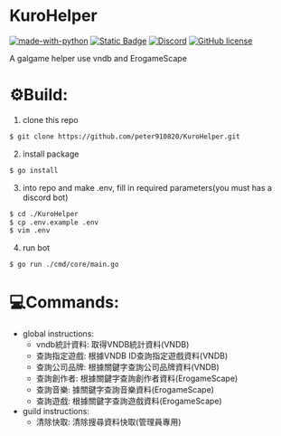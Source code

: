 # KuroHelper

[![made-with-python](https://img.shields.io/badge/Made%20with-Golnag-00A7D0.svg)](https://www.python.org/)
[![Static Badge](https://img.shields.io/badge/Golang-1.24%2B-00A7D0)](https://www.python.org/downloads/release/python-3100/)
[![Discord](https://badgen.net/badge/icon/discord?icon=discord&label)](https://https://discord.com/)
[![GitHub license](https://img.shields.io/github/license/Naereen/StrapDown.js.svg)](https://github.com/peter910820/KuroHelper/blob/main/LICENSE) 

A galgame helper use vndb and ErogameScape

# ⚙️Build:

1. clone this repo  
```bash
$ git clone https://github.com/peter910820/KuroHelper.git
```  
2. install package  
```bash
$ go install
```  
3. into repo and make .env, fill in required parameters(you must has a discord bot)
```bash
$ cd ./KuroHelper
$ cp .env.example .env
$ vim .env
```  
4. run bot
```bash
$ go run ./cmd/core/main.go
``` 

# 💻Commands:

- global instructions:
    - vndb統計資料: 取得VNDB統計資料(VNDB)
    - 查詢指定遊戲: 根據VNDB ID查詢指定遊戲資料(VNDB)
    - 查詢公司品牌: 根據關鍵字查詢公司品牌資料(VNDB)
    - 查詢創作者: 根據關鍵字查詢創作者資料(ErogameScape)
    - 查詢音樂: 據關鍵字查詢音樂資料(ErogameScape)
    - 查詢遊戲: 根據關鍵字查詢遊戲資料(ErogameScape)
- guild instructions:
    - 清除快取: 清除搜尋資料快取(管理員專用)
